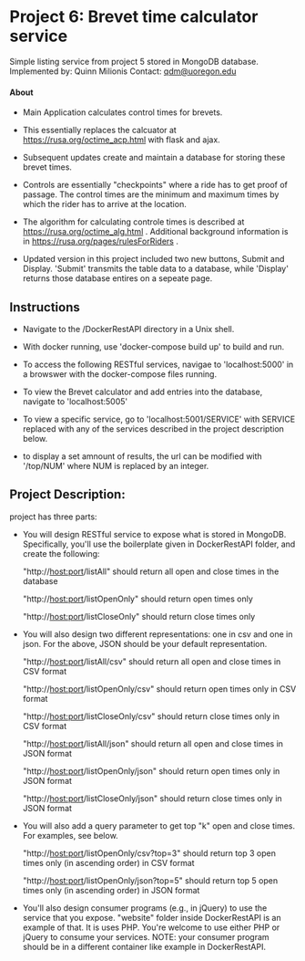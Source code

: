 # Project 6: Brevet time calculator service

Simple listing service from project 5 stored in MongoDB database.
Implemented by: Quinn Milionis
Contact: qdm@uoregon.edu


#### About
- Main Application calculates control times for brevets. 
- This essentially replaces the calcuator at https://rusa.org/octime_acp.html with flask and ajax. 
- Subsequent updates create and maintain a database for storing these brevet times.


- Controls are essentially "checkpoints" where a ride has to get proof of passage. The control times are the minimum and maximum times by which the rider has to arrive at the location. 
- The algorithm for calculating controle times is described at
https://rusa.org/octime_alg.html .  Additional background information
is in https://rusa.org/pages/rulesForRiders .
- Updated version in this project included two new buttons, Submit and Display. 'Submit' transmits the table data to a database, while 'Display' returns those database entires on a sepeate page.

## Instructions

- Navigate to the /DockerRestAPI directory in a Unix shell. 

- With docker running, use 'docker-compose build up' to build and run.

- To access the following RESTful services, navigae to 'localhost:5000' in a browswer with the docker-compose files running. 

- To view the Brevet calculator and add entries into the database, navigate to 'localhost:5005'

- To view a specific service, go to 'localhost:5001/SERVICE' with SERVICE replaced with any of the services described in the project description below.

- to display a set amnount of results, the url can be modified with '/top/NUM' where NUM is replaced by an integer. 

## Project Description:

 project has three parts: 

* You will design RESTful service to expose what is stored in MongoDB.
Specifically, you'll use the boilerplate given in DockerRestAPI folder, and
create the following:

   "http://<host:port>/listAll" should return all open and close times in the database
   
   "http://<host:port>/listOpenOnly" should return open times only
   
   "http://<host:port>/listCloseOnly" should return close times only

* You will also design two different representations: one in csv and one 
 in json. For the above, JSON should be your default representation. 

   "http://<host:port>/listAll/csv" should return all open and close times in CSV format
   
   "http://<host:port>/listOpenOnly/csv" should return open times only in CSV format
   
   "http://<host:port>/listCloseOnly/csv" should return close times only in CSV format

   "http://<host:port>/listAll/json" should return all open and close times in JSON format
   
   "http://<host:port>/listOpenOnly/json" should return open times only in JSON format
   
   "http://<host:port>/listCloseOnly/json" should return close times only in JSON format

* You will also add a query parameter to get top "k" open and close
times. For examples, see below.

   "http://<host:port>/listOpenOnly/csv?top=3" should return top 3 open times only (in ascending order) in CSV format 
   
   "http://<host:port>/listOpenOnly/json?top=5" should return top 5 open times only (in ascending order) in JSON format

* You'll also design consumer programs (e.g., in jQuery) to use the service
  that you expose. "website" folder inside DockerRestAPI is an example of that. It is
  uses PHP. You're welcome to use either PHP or jQuery to consume your
  services. NOTE: your consumer program should be in a different container like
  example in DockerRestAPI.

